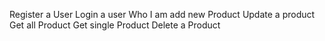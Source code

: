 Register a User
Login a user
Who I am
add new Product 
Update a product
Get all Product
Get single Product
Delete a Product